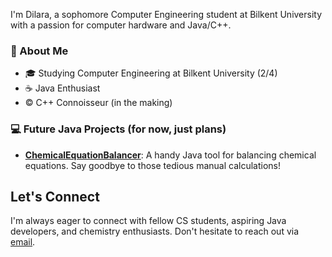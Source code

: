 I'm Dilara, a sophomore Computer Engineering student at Bilkent University with a passion for computer hardware and Java/C++. 

### 👋 About Me

- 🎓 Studying Computer Engineering at Bilkent University (2/4)
- ☕ Java Enthusiast
- © C++ Connoisseur (in the making)

### 💻 Future Java Projects (for now, just plans)

- [**ChemicalEquationBalancer**](https://github.com/dilaraerbenzer/ChemicalEquationBalancer): A handy Java tool for balancing chemical equations. Say goodbye to those tedious manual calculations!

## Let's Connect

I'm always eager to connect with fellow CS students, aspiring Java developers, and chemistry enthusiasts. Don't hesitate to reach out via [email](mailto:dilaraerbenzer.ug.bilkent.edu.tr).

